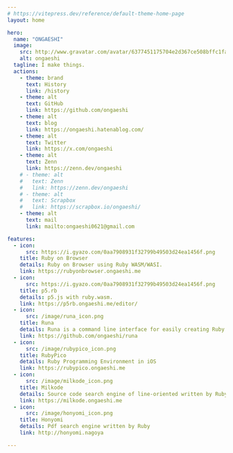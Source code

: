 ```yaml
---
# https://vitepress.dev/reference/default-theme-home-page
layout: home

hero:
  name: "ONGAESHI"
  image:
    src: http://www.gravatar.com/avatar/6377451175704e2d367ce508bffc1fa5
    alt: ongaeshi
  tagline: I make things.
  actions:
    - theme: brand
      text: History
      link: /history
    - theme: alt
      text: GitHub
      link: https://github.com/ongaeshi
    - theme: alt
      text: blog
      link: https://ongaeshi.hatenablog.com/
    - theme: alt
      text: Twitter
      link: https://x.com/ongaeshi
    - theme: alt
      text: Zenn
      link: https://zenn.dev/ongaeshi
    # - theme: alt
    #   text: Zenn
    #   link: https://zenn.dev/ongaeshi
    # - theme: alt
    #   text: Scrapbox
    #   link: https://scrapbox.io/ongaeshi/
    - theme: alt
      text: mail
      link: mailto:ongaeshi0621@gmail.com

features:
  - icon:
      src: https://i.gyazo.com/0aa7908931f32799b49503d24ea1456f.png
    title: Ruby on Browser
    details: Ruby on Browser using Ruby WASM/WASI.
    link: https://rubyonbrowser.ongaeshi.me
  - icon:
      src: https://i.gyazo.com/0aa7908931f32799b49503d24ea1456f.png
    title: p5.rb
    details: p5.js with ruby.wasm.
    link: https://p5rb.ongaeshi.me/editor/
  - icon:
      src: /image/runa_icon.png
    title: Runa
    details: Runa is a command line interface for easily creating Ruby applications
    link: https://github.com/ongaeshi/runa
  - icon:
      src: /image/rubypico_icon.png
    title: RubyPico
    details: Ruby Programming Environment in iOS 
    link: https://rubypico.ongaeshi.me
  - icon:
      src: /image/milkode_icon.png
    title: Milkode
    details: Source code search engine of line-oriented written by Ruby 
    link: https://milkode.ongaeshi.me
  - icon:
      src: /image/honyomi_icon.png
    title: Honyomi
    details: Pdf search engine written by Ruby 
    link: http://honyomi.nagoya

---
```


